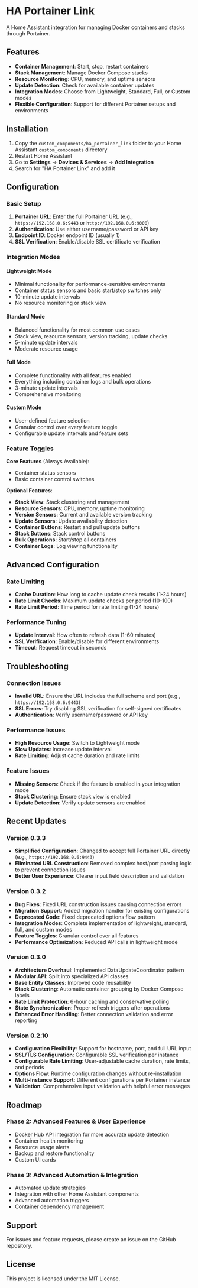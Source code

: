 # HA Portainer Link

A Home Assistant integration for managing Docker containers and stacks through Portainer.

## Features

- **Container Management**: Start, stop, restart containers
- **Stack Management**: Manage Docker Compose stacks
- **Resource Monitoring**: CPU, memory, and uptime sensors
- **Update Detection**: Check for available container updates
- **Integration Modes**: Choose from Lightweight, Standard, Full, or Custom modes
- **Flexible Configuration**: Support for different Portainer setups and environments

## Installation

1. Copy the `custom_components/ha_portainer_link` folder to your Home Assistant `custom_components` directory
2. Restart Home Assistant
3. Go to **Settings** → **Devices & Services** → **Add Integration**
4. Search for "HA Portainer Link" and add it

## Configuration

### Basic Setup

1. **Portainer URL**: Enter the full Portainer URL (e.g., `https://192.168.0.6:9443` or `http://192.168.0.6:9000`)
2. **Authentication**: Use either username/password or API key
3. **Endpoint ID**: Docker endpoint ID (usually 1)
4. **SSL Verification**: Enable/disable SSL certificate verification

### Integration Modes

#### **Lightweight Mode**
- Minimal functionality for performance-sensitive environments
- Container status sensors and basic start/stop switches only
- 10-minute update intervals
- No resource monitoring or stack view

#### **Standard Mode**
- Balanced functionality for most common use cases
- Stack view, resource sensors, version tracking, update checks
- 5-minute update intervals
- Moderate resource usage

#### **Full Mode**
- Complete functionality with all features enabled
- Everything including container logs and bulk operations
- 3-minute update intervals
- Comprehensive monitoring

#### **Custom Mode**
- User-defined feature selection
- Granular control over every feature toggle
- Configurable update intervals and feature sets

### Feature Toggles

**Core Features** (Always Available):
- Container status sensors
- Basic container control switches

**Optional Features**:
- **Stack View**: Stack clustering and management
- **Resource Sensors**: CPU, memory, uptime monitoring
- **Version Sensors**: Current and available version tracking
- **Update Sensors**: Update availability detection
- **Container Buttons**: Restart and pull update buttons
- **Stack Buttons**: Stack control buttons
- **Bulk Operations**: Start/stop all containers
- **Container Logs**: Log viewing functionality

## Advanced Configuration

### Rate Limiting
- **Cache Duration**: How long to cache update check results (1-24 hours)
- **Rate Limit Checks**: Maximum update checks per period (10-100)
- **Rate Limit Period**: Time period for rate limiting (1-24 hours)

### Performance Tuning
- **Update Interval**: How often to refresh data (1-60 minutes)
- **SSL Verification**: Enable/disable for different environments
- **Timeout**: Request timeout in seconds

## Troubleshooting

### Connection Issues
- **Invalid URL**: Ensure the URL includes the full scheme and port (e.g., `https://192.168.0.6:9443`)
- **SSL Errors**: Try disabling SSL verification for self-signed certificates
- **Authentication**: Verify username/password or API key

### Performance Issues
- **High Resource Usage**: Switch to Lightweight mode
- **Slow Updates**: Increase update interval
- **Rate Limiting**: Adjust cache duration and rate limits

### Feature Issues
- **Missing Sensors**: Check if the feature is enabled in your integration mode
- **Stack Clustering**: Ensure stack view is enabled
- **Update Detection**: Verify update sensors are enabled

## Recent Updates

### Version 0.3.3
- **Simplified Configuration**: Changed to accept full Portainer URL directly (e.g., `https://192.168.0.6:9443`)
- **Eliminated URL Construction**: Removed complex host/port parsing logic to prevent connection issues
- **Better User Experience**: Clearer input field description and validation

### Version 0.3.2
- **Bug Fixes**: Fixed URL construction issues causing connection errors
- **Migration Support**: Added migration handler for existing configurations
- **Deprecated Code**: Fixed deprecated options flow pattern
- **Integration Modes**: Complete implementation of lightweight, standard, full, and custom modes
- **Feature Toggles**: Granular control over all features
- **Performance Optimization**: Reduced API calls in lightweight mode

### Version 0.3.0
- **Architecture Overhaul**: Implemented DataUpdateCoordinator pattern
- **Modular API**: Split into specialized API classes
- **Base Entity Classes**: Improved code reusability
- **Stack Clustering**: Automatic container grouping by Docker Compose labels
- **Rate Limit Protection**: 6-hour caching and conservative polling
- **State Synchronization**: Proper refresh triggers after operations
- **Enhanced Error Handling**: Better connection validation and error reporting

### Version 0.2.10
- **Configuration Flexibility**: Support for hostname, port, and full URL input
- **SSL/TLS Configuration**: Configurable SSL verification per instance
- **Configurable Rate Limiting**: User-adjustable cache duration, rate limits, and periods
- **Options Flow**: Runtime configuration changes without re-installation
- **Multi-Instance Support**: Different configurations per Portainer instance
- **Validation**: Comprehensive input validation with helpful error messages

## Roadmap

### Phase 2: Advanced Features & User Experience
- Docker Hub API integration for more accurate update detection
- Container health monitoring
- Resource usage alerts
- Backup and restore functionality
- Custom UI cards

### Phase 3: Advanced Automation & Integration
- Automated update strategies
- Integration with other Home Assistant components
- Advanced automation triggers
- Container dependency management

## Support

For issues and feature requests, please create an issue on the GitHub repository.

## License

This project is licensed under the MIT License.


